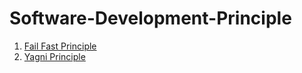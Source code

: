 # Software-Development-Principle
1. [Fail Fast Principle](https://martinfowler.com/ieeeSoftware/failFast.pdf)
2. [Yagni Principle](https://martinfowler.com/bliki/Yagni.html)

